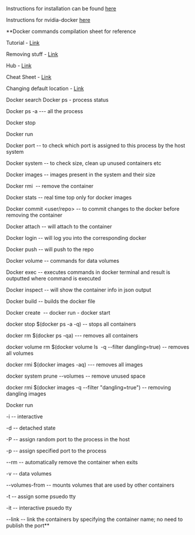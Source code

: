 Instructions for installation can be found [here](https://github.com/saikrn112/rbe450x_ros2)


Instructions for nvidia-docker  [here](https://docs.nvidia.com/datacenter/cloud-native/container-toolkit/latest/nvidia-docker.html)


**Docker commands compilation sheet for reference 

Tutorial - [Link](https://rominirani.com/docker-tutorial-series-a7e6ff90a023)

Removing stuff - [Link](https://www.tecmint.com/remove-docker-images-containers-and-volumes/)

Hub - [Link](https://hub.docker.com/)

Cheat Sheet - [Link](https://hackernoon.com/docker-commands-the-ultimate-cheat-sheet-994ac78e2888)

Changing default location - [Link](https://forums.docker.com/t/how-do-i-change-the-docker-image-installation-directory/1169/20)

Docker search <container>
Docker ps - process status 

Docker ps -a --- all the process 

Docker stop <container name> 

Docker run <container>

Docker port <container name> -- to check which port is assigned to this process by the host system 

Docker system -- to check size, clean up unused containers etc 

Docker images -- images present in the system and their size 

Docker rmi <image name> -- remove the container 

Docker stats -- real time top only for docker images 

Docker commit <container name> <user/repo> -- to commit changes to the docker before removing the container 

Docker attach <container name> -- will attach to the container 

Docker login -- will log you into the corresponding docker 

Docker push -- will push to the repo

Docker volume -- commands for data volumes 

Docker exec <container name> <commands> -- executes commands in docker terminal and result is outputted where command is executed 

Docker inspect <container name> -- will show the container info in json output

Docker build <Dockerfile path> -- builds the docker file 

Docker create <image> -- docker run - docker start 

  

docker stop $(docker ps -a -q) -- stops all containers 

docker rm $(docker ps -qa) --- removes all containers 

docker volume rm $(docker volume ls  -q --filter dangling=true) -- removes all volumes 

docker rmi $(docker images -aq) --- removes all images 

docker system prune --volumes -- remove unused space

docker rmi $(docker images -q --filter "dangling=true") -- removing dangling images  
  

  
  
  

Docker run 

-i -- interactive 

-d -- detached state

-P -- assign random port to the process in the host 

-p -- assign specified port to the process 

--rm -- automatically remove the container when exits 

-v -- data volumes 

--volumes-from <list> -- mounts volumes that are used by other containers 

-t -- assign some psuedo tty 

-it -- interactive psuedo tty 

--link -- link the containers by specifying the container name; no need to publish the port**


